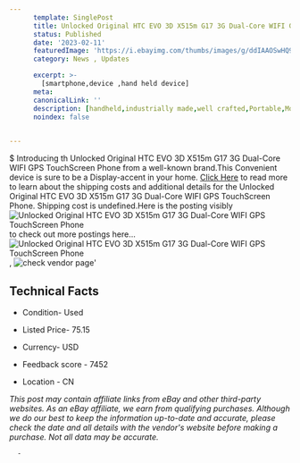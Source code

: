 ```yaml
---
      template: SinglePost
      title: Unlocked Original HTC EVO 3D X515m G17 3G Dual-Core WIFI GPS TouchScreen Phone
      status: Published
      date: '2023-02-11'
      featuredImage: 'https://i.ebayimg.com/thumbs/images/g/ddIAAOSwHQ9WaYqw/s-l225.jpg'
      category: News , Updates

      excerpt: >-
        [smartphone,device ,hand held device]
      meta:
      canonicalLink: ''
      description: [handheld,industrially made,well crafted,Portable,Mobile,Compact,Convenient,Lightweight,Maneuverable,Man-portable,Miniature,Carriable,Hand-held,Light,Holdable,Transportable,Mobile device,Pocket-sized,On-the-go,Wireless,Cordless,Compact size,Convenient size, smartphone,device ,hand held device]
      noindex: false
      

---
```

$
      Introducing th Unlocked Original HTC EVO 3D X515m G17 3G Dual-Core WIFI GPS TouchScreen Phone from a well-known brand.This Convenient device  is sure to be a Display-accent in your home. [Click Here](https://www.ebay.com/itm/334378579756?hash=item4dda84372c%3Ag%3AddIAAOSwHQ9WaYqw&mkevt=1&mkcid=1&mkrid=711-53200-19255-0&campid=%253CePNCampaignId%253E&customid=%253CreferenceId%253E&toolid=10049) to read more to learn about the shipping costs and additional details for the Unlocked Original HTC EVO 3D X515m G17 3G Dual-Core WIFI GPS TouchScreen Phone. Shipping cost is undefined.Here is the posting visibly ![Unlocked Original HTC EVO 3D X515m G17 3G Dual-Core WIFI GPS TouchScreen Phone](https://i.ebayimg.com/thumbs/images/g/ddIAAOSwHQ9WaYqw/s-l225.jpg) to check out more postings here... ![Unlocked Original HTC EVO 3D X515m G17 3G Dual-Core WIFI GPS TouchScreen Phone](https://i.ebayimg.com/images/g/ddIAAOSwHQ9WaYqw/s-l960.jpg), ![check vendor page](https://origin-galleryplus.ebayimg.com/ws/web/334378579756_2_0_1/225x225.jpg,https://origin-galleryplus.ebayimg.com/ws/web/334378579756_3_0_1/225x225.jpg,https://origin-galleryplus.ebayimg.com/ws/web/334378579756_4_0_1/225x225.jpg,https://origin-galleryplus.ebayimg.com/ws/web/334378579756_5_0_1/225x225.jpg,https://origin-galleryplus.ebayimg.com/ws/web/334378579756_6_0_1/225x225.jpg,https://origin-galleryplus.ebayimg.com/ws/web/334378579756_7_0_1/225x225.jpg,https://origin-galleryplus.ebayimg.com/ws/web/334378579756_8_0_1/225x225.jpg,https://origin-galleryplus.ebayimg.com/ws/web/334378579756_9_0_1/225x225.jpg,https://origin-galleryplus.ebayimg.com/ws/web/334378579756_10_0_1/225x225.jpg,https://origin-galleryplus.ebayimg.com/ws/web/334378579756_11_0_1/225x225.jpg)'

      

 ## Technical Facts 



     
      

 - Condition- Used 


      

 - Listed Price- 75.15 


      

 - Currency- USD 


      

 - Feedback score - 7452 


      

 - Location - CN 


      
      

 *_This post may contain affiliate links from eBay and other third-party websites. As an eBay affiliate, we earn from qualifying purchases. Although we do our best to keep the information up-to-date and accurate, please check the date and all details with the vendor's website before making a purchase. Not all data may be accurate._*




      -
